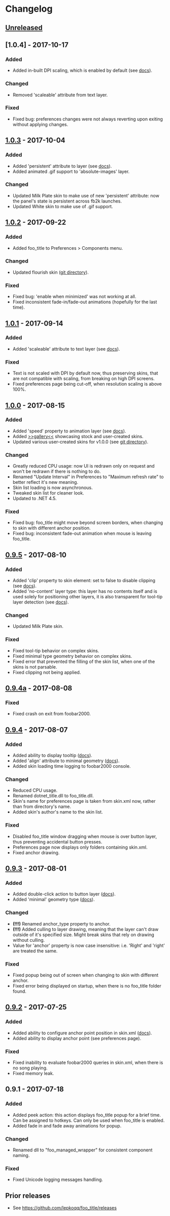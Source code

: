 # Changelog

## [Unreleased]

## [1.0.4] - 2017-10-17
### Added
- Added in-built DPI scaling, which is enabled by default (see [docs](http://wiki.hydrogenaud.io/index.php?title=Foobar2000:Components/Titlebar_(foo_managed_wrapper)#Preferences_page)).

### Changed 
- Removed 'scaleable' attribute from text layer.

### Fixed
- Fixed bug: preferences changes were not always reverting upon exiting without applying changes.

## [1.0.3] - 2017-10-04
### Added
- Added 'persistent' attribute to layer (see [docs](http://wiki.hydrogenaud.io/index.php?title=Foobar2000:Components/Titlebar_(foo_managed_wrapper)#Layer)).
- Added animated .gif support to 'absolute-images' layer.

### Changed 
- Updated Milk Plate skin to make use of new 'persistent' attribute: now the panel's state is persistent across fb2k launches.
- Updated White skin to make use of .gif support.

## [1.0.2] - 2017-09-22
### Added
- Added foo_title to Preferences > Components menu.

### Changed 
- Updated flourish skin ([git directory](https://github.com/TheQwertiest/foo_title/tree/master/foo_title/skins/fixed_user_skins/flourish2)).

### Fixed
- Fixed bug: 'enable when minimized' was not working at all.
- Fixed inconsistent fade-in/fade-out animations (hopefully for the last time).

## [1.0.1] - 2017-09-14
### Added
- Added 'scaleable' attribute to text layer (see [docs](http://wiki.hydrogenaud.io/index.php?title=Foobar2000:Components/Titlebar_(foo_managed_wrapper)#text)).

### Fixed
- Text is not scaled with DPI by default now, thus preserving skins, that are not compatible with scaling, from breaking on high DPI screens.
- Fixed preferences page being cut-off, when resolution scaling is above 100%.

## [1.0.0] - 2017-08-15
### Added
- Added 'speed' property to animation layer (see [docs](http://wiki.hydrogenaud.io/index.php?title=Foobar2000:Components/Titlebar_(foo_managed_wrapper)#animation)).
- Added [>>gallery<<](https://github.com/TheQwertiest/foo_title/wiki/Skin-gallery) showcasing stock and user-created skins.
- Updated various user-created skins for v1.0.0 (see [git directory](https://github.com/TheQwertiest/foo_title/tree/master/foo_title/skins/fixed_user_skins)).

### Changed
- Greatly reduced CPU usage: now UI is redrawn only on request and won't be redrawn if there is nothing to do.
- Renamed "Update Interval" in Preferences to "Maximum refresh rate" to better reflect it's new meaning.
- Skin list loading is now asynchronous.
- Tweaked skin list for cleaner look.
- Updated to .NET 4.5.

### Fixed
- Fixed bug: foo_title might move beyond screen borders, when changing to skin with different anchor position.
- Fixed bug: inconsistent fade-out animation when mouse is leaving foo_title.

## [0.9.5] - 2017-08-10
### Added
- Added 'clip' property to skin element: set to false to disable clipping (see [docs](http://wiki.hydrogenaud.io/index.php?title=Foobar2000:Components/Titlebar_(foo_managed_wrapper)#Layer)).
- Added 'no-content' layer type: this layer has no contents itself and is used solely for positioning other layers, it is also transparent for tool-tip layer detection (see [docs](http://wiki.hydrogenaud.io/index.php?title=Foobar2000:Components/Titlebar_(foo_managed_wrapper)#no-content)).

### Changed
- Updated Milk Plate skin.

### Fixed
- Fixed tool-tip behavior on complex skins.
- Fixed minimal type geometry behavior on complex skins.
- Fixed error that prevented the filling of the skin list, when one of the skins is not parsable.
- Fixed clipping not being applied.

## [0.9.4a] - 2017-08-08
### Fixed
- Fixed crash on exit from foobar2000.

## [0.9.4] - 2017-08-07
### Added
- Added ability to display tooltip ([docs](http://wiki.hydrogenaud.io/index.php?title=Foobar2000:0.9_Titlebar_%28foo_title%29#Layer)).
- Added 'align' attribute to minimal geometry ([docs](http://wiki.hydrogenaud.io/index.php?title=Foobar2000:0.9_Titlebar_%28foo_title%29#minimal)).
- Added skin loading time logging to foobar2000 console.

### Changed
- Reduced CPU usage.
- Renamed dotnet_title.dll to foo_title.dll.
- Skin's name for preferences page is taken from skin.xml now, rather than from directory's name.
- Added skin's author's name to the skin list.

### Fixed
- Disabled foo_title window dragging when mouse is over button layer, thus preventing accidental button presses.
- Preferences page now displays only folders containing skin.xml.
- Fixed anchor drawing.

## [0.9.3] - 2017-08-01
### Added
- Added double-click action to button layer ([docs](http://wiki.hydrogenaud.io/index.php?title=Foobar2000:Components/Titlebar_(foo_managed_wrapper)#button)).
- Added 'minimal' geometry type ([docs](http://wiki.hydrogenaud.io/index.php?title=Foobar2000:Components/Titlebar_(foo_managed_wrapper)#minimal)).

### Changed
- **(!!!)** Renamed anchor_type property to anchor.
- **(!!!)** Added culling to layer drawing, meaning that the layer can't draw outside of it's specified size. Might break skins that rely on drawing without culling.
- Value for 'anchor' property is now case insensitive: i.e. 'Right' and 'right' are treated the same.

### Fixed
- Fixed popup being out of screen when changing to skin with different anchor.
- Fixed error being displayed on startup, when there is no foo_title folder found.

## [0.9.2] - 2017-07-25
### Added
- Added ability to configure anchor point position in skin.xml ([docs](http://wiki.hydrogenaud.io/index.php?title=Foobar2000:Components/Titlebar_(foo_managed_wrapper)#Header)).
- Added ability to display anchor point (see preferences page).

### Fixed
- Fixed inability to evaluate foobar2000 queries in skin.xml, when there is no song playing.
- Fixed memory leak.

## 0.9.1 - 2017-07-18
### Added
- Added peek action: this action displays foo_title popup for a brief time. Can be assigned to hotkeys. Can only be used when foo_title is enabled.
- Added fade in and fade away animations for popup.

### Changed
- Renamed dll to "foo_managed_wrapper" for consistent component naming.

### Fixed
- Fixed Unicode logging messages handling.

## Prior releases
- See https://github.com/lepkoqq/foo_title/releases

[Unreleased]: https://github.com/theqwertiest/foo_title/compare/v1.0.4...HEAD
[1.0.3]: https://github.com/theqwertiest/foo_title/compare/v1.0.3...v1.0.4
[1.0.3]: https://github.com/theqwertiest/foo_title/compare/v1.0.2...v1.0.3
[1.0.2]: https://github.com/theqwertiest/foo_title/compare/v1.0.1...v1.0.2
[1.0.1]: https://github.com/theqwertiest/foo_title/compare/v1.0.0...v1.0.1
[1.0.0]: https://github.com/theqwertiest/foo_title/compare/v0.9.5...v1.0.0
[0.9.5]: https://github.com/theqwertiest/foo_title/compare/v0.9.4a...v0.9.5
[0.9.4a]: https://github.com/theqwertiest/foo_title/compare/v0.9.4...v0.9.4a
[0.9.4]: https://github.com/theqwertiest/foo_title/compare/v0.9.3...v0.9.4
[0.9.3]: https://github.com/theqwertiest/foo_title/compare/v0.9.2...v0.9.3
[0.9.2]: https://github.com/theqwertiest/foo_title/compare/v0.9.1...v0.9.2